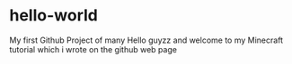 # hello-world
My first Github Project of many
Hello guyzz and welcome to my Minecraft tutorial which i wrote on the github web page
